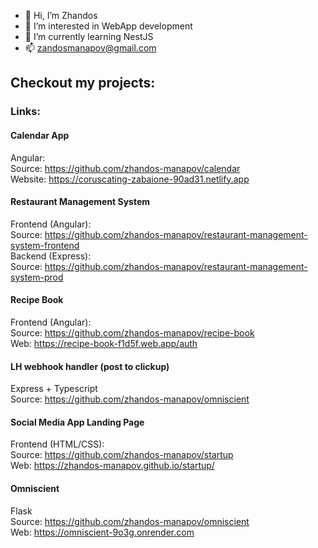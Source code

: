 - 👋 Hi, I’m Zhandos
- 👀 I’m interested in WebApp development
- 🌱 I’m currently learning NestJS
- 📫 zandosmanapov@gmail.com

## Checkout my projects: 
### Links:

#### Calendar App
Angular: <br>
Source: https://github.com/zhandos-manapov/calendar <br>
Website: https://coruscating-zabaione-90ad31.netlify.app

#### Restaurant Management System
Frontend (Angular): <br>
Source: https://github.com/zhandos-manapov/restaurant-management-system-frontend <br>
Backend (Express): <br>
Source: https://github.com/zhandos-manapov/restaurant-management-system-prod <br>

#### Recipe Book
Frontend (Angular): <br>
Source: https://github.com/zhandos-manapov/recipe-book <br>
Web: https://recipe-book-f1d5f.web.app/auth <br>


#### LH webhook handler (post to clickup)
Express + Typescript <br>
Source: https://github.com/zhandos-manapov/omniscient <br>

#### Social Media App Landing Page
Frontend (HTML/CSS): <br>
Source: https://github.com/zhandos-manapov/startup <br>
Web: https://zhandos-manapov.github.io/startup/ <br>

#### Omniscient
Flask <br>
Source: https://github.com/zhandos-manapov/omniscient <br>
Web: https://omniscient-9o3g.onrender.com <br>

<!---
zhandos-manapov/zhandos-manapov is a ✨ special ✨ repository because its `README.md` (this file) appears on your GitHub profile.
You can click the Preview link to take a look at your changes.
--->
